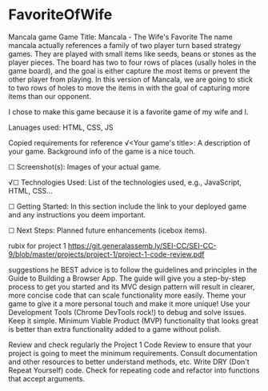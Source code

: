 # FavoriteOfWife
Mancala game
Game Title: Mancala - The Wife's Favorite
The name mancala actually references a family of two player turn based strategy games. They are played with small items like seeds, beans or stones as the player pieces. The board has two to four rows of places (usally holes in the game board), and the goal is either capture the most items or prevent the other player from playing. In this version of Mancala, we are going to stick to two rows of holes to move the items in with the goal of capturing more items than our opponent.

I chose to make this game because it is a favorite game of my wife and I.

Lanuages used: HTML, CSS, JS 



Copied requirements for reference
√<Your game's title>: A description of your game. Background info of the game is a nice touch.

☐ Screenshot(s): Images of your actual game.

√☐ Technologies Used: List of the technologies used, e.g., JavaScript, HTML, CSS...

☐ Getting Started: In this section include the link to your deployed game and any instructions you deem important.

☐ Next Steps: Planned future enhancements (icebox items).

rubix for project 1 https://git.generalassemb.ly/SEI-CC/SEI-CC-9/blob/master/projects/project-1/project-1-code-review.pdf

suggestions
he BEST advice is to follow the guidelines and principles in the Guide to Building a Browser App. The guide will give you a step-by-step process to get you started and its MVC design pattern will result in clearer, more concise code that can scale functionality more easily.
Theme your game to give it a more personal touch and make it more unique!
Use your Development Tools (Chrome DevTools rock!) to debug and solve issues.
Keep it simple. Minimum Viable Product (MVP) functionality that looks great is better than extra functionality added to a game without polish.

Review and check regularly the Project 1 Code Review to ensure that your project is going to meet the minimum requirements.
Consult documentation and other resources to better understand methods, etc.
Write DRY (Don't Repeat Yourself) code. Check for repeating code and refactor into functions that accept arguments.